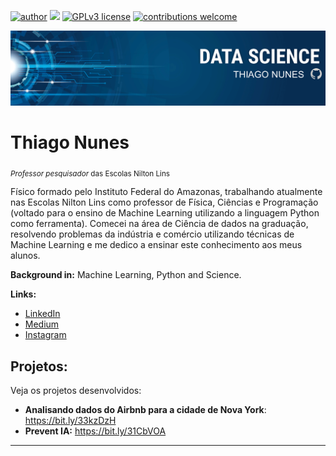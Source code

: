 [![author](https://img.shields.io/badge/author-ThiagoNunes-red.svg)](https://www.linkedin.com/in/prof-thiago-nunes) [![](https://img.shields.io/badge/Python-3.9+-blue.svg)](https://www.python.org/downloads/release/python-395/) [![GPLv3 license](https://img.shields.io/badge/License-GPLv3-blue.svg)](https://perso.crans.org/besson/LICENSE.html) [![contributions welcome](https://img.shields.io/badge/contributions-welcome-brightgreen.svg?style=flat)](https://github.com/prof-Thiago-Nunes/Projetos-data-science-/issues)

<p align="center">
  <img src="Banner oficial.png" >
</p>

# Thiago Nunes
<sub>*Professor pesquisador* das Escolas Nilton Lins 

Físico formado pelo Instituto Federal do Amazonas, trabalhando atualmente nas Escolas Nilton Lins como professor de Física, Ciências e Programação (voltado para o ensino de Machine Learning utilizando a linguagem Python como ferramenta). Comecei na área de Ciência de dados na graduação, resolvendo problemas da indústria e comércio utilizando técnicas de Machine Learning e me dedico a ensinar este conhecimento aos meus alunos.


**Background in:** Machine Learning, Python and Science.

**Links:**
* [LinkedIn](https://www.linkedin.com/in/prof-thiago-nunes)
* [Medium](https://medium.com/@thiagonunestm3)
* [Instagram](https://www.instagram.com/thiago_nunes.py/)


## Projetos:
Veja os projetos desenvolvidos:
* **Analisando dados do Airbnb para a cidade de Nova York**: https://bit.ly/33kzDzH
* **Prevent IA:** https://bit.ly/31CbVOA

---
